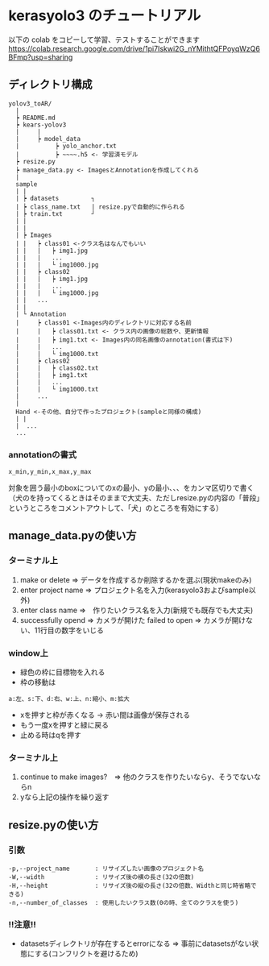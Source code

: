 # kerasyolo3 のチュートリアル

以下の colab をコピーして学習、テストすることができます
https://colab.research.google.com/drive/1pi7Iskwi2G_nYMithtQFPoyqWzQ6BFmp?usp=sharing


## ディレクトリ構成
```
yolov3_toAR/
  |
  ┝ README.md
  ┝ kears-yolov3
  |     |
  |     ┝ model_data
  |          ┝ yolo_anchor.txt
  |          ┝ ~~~~.h5 <- 学習済モデル
  ┝ resize.py
  ┝ manage_data.py <- ImagesとAnnotationを作成してくれる
  |
  sample
  | |
  | ┝ datasets         ┐
  | ┝ class_name.txt   | resize.pyで自動的に作られる
  | ┝ train.txt        ┘
  | |
  | |
  | ┝ Images
  | |   ┝ class01 <-クラス名はなんでもいい
  | |   |   ┝ img1.jpg
  | |   |   ...
  | |   |   └ img1000.jpg
  | |   ┝ class02
  | |   |   ┝ img1.jpg
  | |   |   ...
  | |   |   └ img1000.jpg
  | |   ...
  | |
  | └ Annotation
  |     ┝ class01 <-Images内のディレクトリに対応する名前
  |     |   ┝ class01.txt <- クラス内の画像の総数や、更新情報
  |     |   ┝ img1.txt <- Images内の同名画像のannotation(書式は下)
  |     |   ...
  |     |   └ img1000.txt
  |     ┝ class02
  |     |   ┝ class02.txt
  |     |   ┝ img1.txt
  |     |   ...
  |     |   └ img1000.txt
  |     ...
  |
  Hand <-その他、自分で作ったプロジェクト(sampleと同様の構成)
  | |
  |  ...
  ...
```
### annotationの書式
```
x_min,y_min,x_max,y_max
```
対象を囲う最小のboxについてのxの最小、yの最小、、、をカンマ区切りで書く  
（犬のを持ってくるときはそのままで大丈夫、ただしresize.pyの内容の「普段」というところをコメントアウトして、「犬」のところを有効にする）

## manage_data.pyの使い方

### ターミナル上
1. make or delete     => データを作成するか削除するかを選ぶ(現状makeのみ)
2. enter project name => プロジェクト名を入力(kerasyolo3およびsample以外)
3. enter class name   =>　作りたいクラス名を入力(新規でも既存でも大丈夫)
4. successfully opend => カメラが開けた 
   failed to open => カメラが開けない、11行目の数字をいじる

### window上
* 緑色の枠に目標物を入れる
* 枠の移動は
```
a:左、s:下、d:右、w:上、n:縮小、m:拡大 
```
* xを押すと枠が赤くなる -> 赤い間は画像が保存される
* もう一度xを押すと緑に戻る
* 止める時はqを押す

### ターミナル上
1. continue to make images?　=> 他のクラスを作りたいならy、そうでないならn
2. yなら上記の操作を繰り返す

## resize.pyの使い方

### 引数
```
-p,--project_name       : リサイズしたい画像のプロジェクト名
-W,--width              : リサイズ後の横の長さ(32の倍数)
-H,--height             : リサイズ後の縦の長さ(32の倍数、Widthと同じ時省略できる)
-n,--number_of_classes  : 使用したいクラス数(0の時、全てのクラスを使う)
```
### !!注意!!
* datasetsディレクトリが存在するとerrorになる => 事前にdatasetsがない状態にする(コンフリクトを避けるため)
